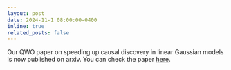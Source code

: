 ```yaml
---
layout: post
date: 2024-11-1 08:00:00-0400
inline: true
related_posts: false
---
```


Our QWO paper on speeding up causal discovery in linear Gaussian models is now published on arxiv. You can check the paper [here](https://arxiv.org/abs/2410.23155).
